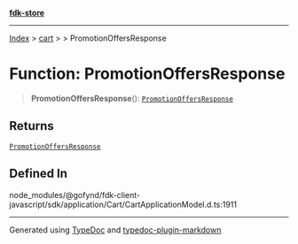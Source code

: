 [**fdk-store**](../../../README.md)
***

[Index](../../../API.md) > [cart](../../README.md) > [<internal>](../README.md) > PromotionOffersResponse

# Function: PromotionOffersResponse

> **PromotionOffersResponse**(): [`PromotionOffersResponse`](../type-aliases/type-alias.PromotionOffersResponse.md)

## Returns

[`PromotionOffersResponse`](../type-aliases/type-alias.PromotionOffersResponse.md)

## Defined In

node\_modules/@gofynd/fdk-client-javascript/sdk/application/Cart/CartApplicationModel.d.ts:1911

***
Generated using [TypeDoc](https://typedoc.org/) and [typedoc-plugin-markdown](https://www.npmjs.com/package/typedoc-plugin-markdown)
